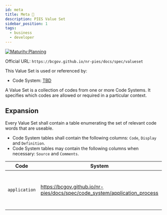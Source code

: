 ```yaml
---
id: meta
title: Meta 🚧
description: PIES Value Set
sidebar_position: 1
tags:
  - business
  - developer
---
```


[![Maturity:Planning](https://img.shields.io/badge/Maturity-Planning-orange)](/docs/spec#maturity)

Official URL: `https://bcgov.github.io/nr-pies/docs/spec/valueset`

This Value Set is used or referenced by:

- Code System: [TBD](.)

A Value Set is a collection of codes from one or more Code Systems. It specifies which codes are allowed or required in
a particular context.

## Expansion

Every Value Set shall contain a table enumerating the set of relevant code words that are useable.

- Code System tables shall contain the following columns: `Code`, `Display` and `Definition`.
- Code System tables may contain the following columns when necessary: `Source` and `Comments`.

| Code          | System                                                                    | Display     | Description                                                              |
| ------------- | ------------------------------------------------------------------------- | ----------- | ------------------------------------------------------------------------ |
| `application` | https://bcgov.github.io/nr-pies/docs/spec/code_system/application_process | Application | A submitted form(s) with the intent to obtain or amend an authorization. |
